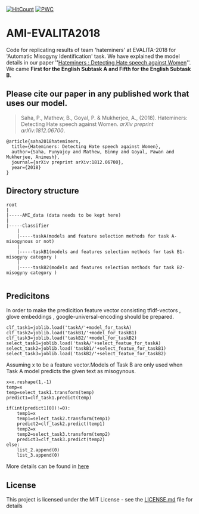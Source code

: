 [![HitCount](http://hits.dwyl.io/punyajoy/Hateminers-EVALITA.svg)](http://hits.dwyl.io/punyajoy/Hateminers-EVALITA)
[![PWC](https://img.shields.io/endpoint.svg?url=https://paperswithcode.com/badge/hateminers-detecting-hate-speech-against/hate-speech-detection-on-automatic)](https://paperswithcode.com/sota/hate-speech-detection-on-automatic?p=hateminers-detecting-hate-speech-against)
# AMI-EVALITA2018

Code for replicating results of team 'hateminers' at EVALITA-2018 for 'Automatic Misogyny Identification' task. We have explained the model details in our paper ''[Hateminers : Detecting Hate speech against Women](https://arxiv.org/abs/1812.06700)''.
We came **First for the English Subtask A and Fifth for the English Subtask B.**

## Please cite our paper in any published work that uses our model.

> Saha, P., Mathew, B., Goyal, P. & Mukherjee, A., (2018). Hateminers: Detecting Hate speech against Women. _arXiv preprint arXiv:1812.06700_.
```
@article{saha2018hateminers,
  title={Hateminers: Detecting Hate speech against Women},
  author={Saha, Punyajoy and Mathew, Binny and Goyal, Pawan and Mukherjee, Animesh},
  journal={arXiv preprint arXiv:1812.06700},
  year={2018}
}
```

## Directory structure
```
root
|
|-----AMI_data (data needs to be kept here) 
|
|-----Classifier
	|
	|-----taskA(models and feature selection methods for task A- misogynous or not)
	|
	|-----taskB1(models and features selection methods for task B1- misogyny category )
	|
	|-----taskB2(models and features selection methods for task B2- misogyny category )
		
```
## Predicitons
In order to make the predicition feature vector consisting tfidf-vectors , glove embeddings , google-universal-encoding should be prepared.

```
clf_task1=joblib.load('taskA/'+model_for_taskA)
clf_task2=joblib.load('taskB1/'+model_for_taskB1)
clf_task3=joblib.load('taskB2/'+model_for_taskB2)
select_task1=joblib.load('taskA/'+select_featue_for_taskA)
select_task2=joblib.load('taskB1/'+select_featue_for_taskB1)
select_task3=joblib.load('taskB2/'+select_featue_for_taskB2)
```
Assuming x to be a feature vector.Models of Task B are only used when Task A model predicts the given text as misogynous. 
```
x=x.reshape(1,-1)
temp=x
temp=select_task1.transform(temp)
predict1=clf_task1.predict(temp)

if(int(predict1[0])!=0):
	temp1=x
	temp1=select_task2.transform(temp1)
	predict2=clf_task2.predict(temp1)
	temp2=x
	temp2=select_task3.transform(temp2)
	predict3=clf_task3.predict(temp2)
else:
	list_2.append(0)
	list_3.append(0)
```
More details can be found in [here](Classifier/Submit_test.ipynb)


## License

This project is licensed under the MIT License - see the [LICENSE.md](LICENSE.md) file for details
